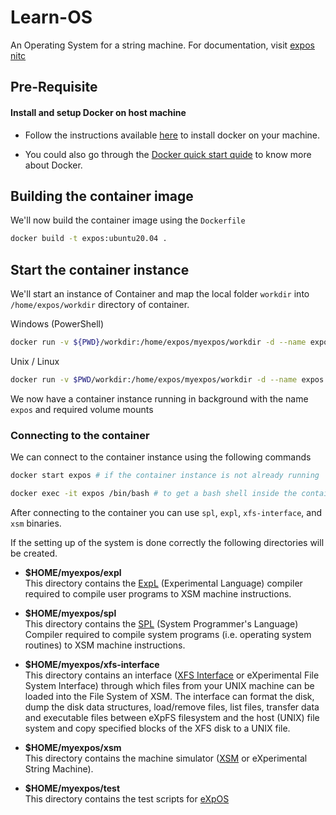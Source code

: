# Learn-OS
An Operating System for a string machine. For documentation, visit [expos nitc](http://exposnitc.github.io)

## Pre-Requisite

#### Install and setup Docker on host machine

* Follow the instructions available [here](https://docs.docker.com/get-docker/) to install docker on your machine.

* You could also go through the [Docker quick start quide](https://docs.docker.com/get-started/) to know more about Docker.


## Building the container image

We'll now build the container image using the `Dockerfile`

```sh
docker build -t expos:ubuntu20.04 .
```

## Start the container instance

We'll start an instance of Container and map the local folder `workdir` into `/home/expos/workdir` directory of container.

Windows (PowerShell)
``` sh
docker run -v ${PWD}/workdir:/home/expos/myexpos/workdir -d --name expos -i expos:ubuntu20.04
```

Unix / Linux
``` sh
docker run -v $PWD/workdir:/home/expos/myexpos/workdir -d --name expos -i expos:ubuntu20.04 
```

We now have a container instance running in background with the name `expos` and required volume mounts

### Connecting to the container

We can connect to the container instance using the following commands

```sh
docker start expos # if the container instance is not already running

docker exec -it expos /bin/bash # to get a bash shell inside the container
```

After connecting to the container you can use `spl`, `expl`, `xfs-interface`, and `xsm` binaries.

If the setting up of the system is done correctly the following directories will be created.

-   **$HOME/myexpos/expl**  
    This directory contains the [ExpL](./expl.md) (Experimental Language) compiler required to compile user programs to XSM machine instructions.
  
-   **$HOME/myexpos/spl**  
    This directory contains the [SPL](./spl.md) (System Programmer's Language) Compiler required to compile system programs (i.e. operating system routines) to XSM machine instructions.
  
-   **$HOME/myexpos/xfs-interface**  
    This directory contains an interface ([XFS Interface](./xfs-interface.md) or eXperimental File System Interface) through which files from your UNIX machine can be loaded into the File System of XSM. The interface can format the disk, dump the disk data structures, load/remove files, list files, transfer data and executable files between eXpFS filesystem and the host (UNIX) file system and copy specified blocks of the XFS disk to a UNIX file.
  
-   **$HOME/myexpos/xsm**  
    This directory contains the machine simulator ([XSM](./xsm-simulator.md) or eXperimental String Machine).
  
-   **$HOME/myexpos/test**  
    This directory contains the test scripts for [eXpOS](../os-spec/index.md)
